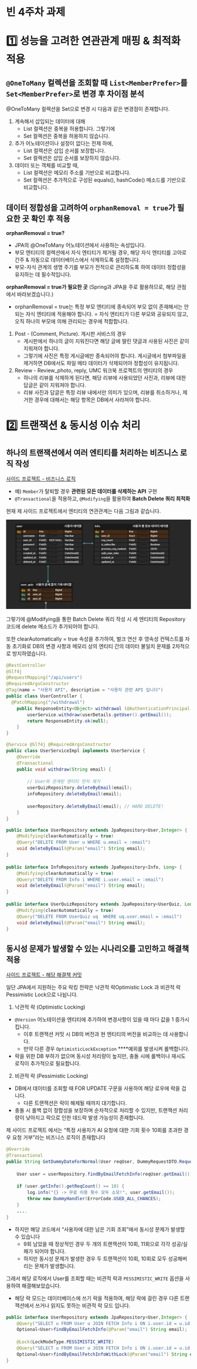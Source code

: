 # 빈 4주차 과제


# **1️⃣ 성능을 고려한 연관관계 매핑 & 최적화 적용**


## **`@OneToMany` 컬렉션을 조회할 때 `List<MemberPrefer>`를 `Set<MemberPrefer>`로 변경 후 차이점 분석**

@OneToMany 컬렉션을 Set으로 변경 시 다음과 같은 변경점이 존재합니다.

1. 계속해서 삽입되는 데이터에 대해 
    - List 컬렉션은 중복을 허용합니다. 그렇기에
    - Set 컬렉션은 중복을 허용하지 않습니다.
2. 추가 어노테이션이나 설정이 없다는 전제 하에, 
    - List 컬렉션은 삽입 순서를 보장합니다.
    - Set 컬렉션은 삽입 순서를 보장하지 않습니다.
3. 데이터 또는 객체를 비교할 때, 
    - List 컬렉션은 메모리 주소를 기반으로 비교합니다.
    - Set 컬렉션은 추가적으로 구성된 equals(), hashCode() 메소드를 기반으로 비교합니다.

## **데이터 정합성을 고려하여 `orphanRemoval = true`가 필요한 곳 확인 후 적용**

**orphanRemoval = true?**

- JPA의 @OneToMany 어노테이션에서 사용하는 속성입니다.
- 부모 엔티티의 컬렉션에서 자식 엔티티가 제거될 경우, 해당 자식 엔티티를 고아로 간주 & 자동으로 데이터베이스에서 삭제하도록 설정합니다.
- 부모-자식 관계의 생명 주기를 부모가 전적으로 관리하도록 하여 데이터 정합성을 유지하는 데 필수적입니다.

**orphanRemoval = true가 필요한 곳** (Spring과 JPA을 주로 활용하므로, 해당 관점에서 바라보겠습니다.)

- orphanRemoval = true는 특정 부모 엔티티에 종속되어 부모 없이 존재해서는 안 되는 자식 엔티티에 적용해야 합니다.  = 자식 엔티티가 다른 부모와 공유되지 않고, 오직 하나의 부모에 의해 관리되는 경우에 적합합니다.
1. Post - (Comment, Picture). 게시판 서비스의 경우
    - 게시판에서 하나의 글이 지워진다면 해당 글에 딸린 댓글과 사용된 사진은 같이 지워져야 합니다.
    - 그렇기에 사진은 특정 게시글에만 종속되어야 합니다. 게시글에서 첨부파일을 제거하면 DB에서도 파일 메타 데이터가 삭제되어야 정합성이 유지됩니다.
2. Review - Review_photo, reply, UMC 워크북 프로젝트의 엔티티의 경우
    - 하나의 리뷰를 삭제하게 된다면, 해당 리뷰에 사용되었던 사진과, 리뷰에 대한 답글은 같이 지워져야 합니다.
    - 리뷰 사진과 답글은 특정 리뷰 내에서만 의미가 있으며, 리뷰를 취소하거나, 제거한 경우에 대해서는 해당 항목은 DB에서 사라져야 합니다.

# **2️⃣ 트랜잭션 & 동시성 이슈 처리**

## **하나의 트랜잭션에서 여러 엔티티를 처리하는 비즈니스 로직 작성**

[사이드 프로젝트 - 비즈니스 로직](https://github.com/DummyTalk-Solo-Project/DummyTalk_BE/commit/788bcce9b835bcd142f7816c57969d71bde947e5)


- 예) `Member`가 탈퇴할 경우 **관련된 모든 데이터를 삭제하는 API** 구현
- `@Transactional`을 적용하고, `@Modifying`을 활용하여 **Batch Delete 쿼리 최적화**

현재 제 사이드 프로젝트에서 엔티티의 연관관계는 다음 그림과 같습니다. 

![image.png](image.png)

그렇기에 @Modifying을 통한 Batch Delete 쿼리 작성 시 세 엔티티의 Repository 코드에 delete 메소드가 추가되어야 합니다.

또한 clearAutomatically = true 속성을 추가하여,  벌크 연산 후 영속성 컨텍스트를 자동 초기화로 DB의 변경 사항과 메모리 상의 엔티티 간의 데이터 불일치 문제를 2차적으로 방지하였습니다.

```java
@RestController
@Slf4j
@RequestMapping("/api/users")
@RequiredArgsConstructor
@Tag(name = "사용자 API", description = "사용자 관련 API 입니다")
public class UserController {
  @PatchMapping("/withdrawal")
    public ResponseEntity<Object> withdrawal (@AuthenticationPrincipal CustomUserDetails userDetails){
        userService.withdraw(userDetails.getUser().getEmail());
        return ResponseEntity.ok(null);
    }
}

```

```java
@Service @Slf4j @RequiredArgsConstructor
public class UserServiceImpl implements UserService {
    @Override
    @Transactional
    public void withdraw(String email) {

        // User와 관계된 엔티티 먼저 제거
        userQuizRepository.deleteByEmail(email);
        infoRepository.deleteByEmail(email);
        
        userRepository.deleteByEmail(email); // HARD DELETE!
    }
}
```

```java
public interface UserRepository extends JpaRepository<User,Integer> {
    @Modifying(clearAutomatically = true)
    @Query("DELETE FROM User u WHERE u.email = :email")
    void deleteByEmail(@Param("email") String email);
}

public interface InfoRepository extends JpaRepository<Info, Long> {
    @Modifying(clearAutomatically = true)
    @Query("DELETE FROM Info i WHERE i.user.email = :email")
    void deleteByEmail(@Param("email") String email);
}

public interface UserQuizRepository extends JpaRepository<UserQuiz, Long> {
    @Modifying(clearAutomatically = true)
    @Query("DELETE FROM UserQuiz uq  WHERE uq.user.email = :email")
    void deleteByEmail(@Param("email") String email);
} 
```

## **동시성 문제가 발생할 수 있는 시나리오**를 고민하고 해결책 적용


[사이드 프로젝트 - 해당 해결책 커밋](https://github.com/DummyTalk-Solo-Project/DummyTalk_BE/commit/d347de160fa1d7afd04a4d1c0f47d060593c2942)


일단 JPA에서 지원하는 주요 락킹 전략은 낙관적 락Optimistic Lock 과 비관적 락 Pessimistic Lock으로 나뉩니다.

1. 낙관적 락 (Optimistic Locking)

- `@Version` 어노테이션을 엔티티에 추가하여 변경사항이 있을 때 마다 값을 1 증가시킵니다.
    - 이후 트랜잭션 커밋 시 DB의 버전과 현 엔티티의 버전을 비교하는 데 사용합니다.
    - 만약 다른 경우 `OptimisticLockException` ****예외를 발생시켜 롤백합니다.
- 락을 위한 DB 부하가 없으며 동시성 처리량이 높지만, 충돌 시에 롤백이나 재시도 로직이 추가적으로 필요합니다.

2. 비관적 락 (Pessimistic Locking)

- DB에서 데이터를 조회할 때 FOR UPDATE 구문을 사용하여 해당 로우에 락을 겁니다.
    - 다른 트랜잭션은 락이 해제될 때까지 대기합니다.
- 충돌 시 롤백 없이 정합성을 보장하며 순차적으로 처리할 수 있지만, 트랜잭션 처리량이 낮아지고 락으로 인한 데드락 발생 가능성이 존재합니다.

제 사이드 프로젝트 에서는 “특정 사용자가 AI 요청에 대한 기회 횟수 10회를 초과한 경우 요청 거부”라는 비즈니스 로직이 존재합니다

```java
@Override
@Transactional
public String GetDummyDateForNormal(User reqUser, DummyRequestDTO.RequestInfoDTO requestInfoDTO) {

	User user = userRepository.findByEmailFetchInfo(reqUser.getEmail()).orElseThrow(RuntimeException::new);

	if (user.getInfo().getReqCount() >= 10) {
		log.info("{} -> 무료 이용 횟수 모두 소모!", user.getEmail());
		throw new DummyHandler(ErrorCode.USED_ALL_CHANCES);
	}
	....
}
```

- 하지만 해당 코드에서 “사용자에 대한 남은 기회 조회”에서 동시성 문제가 발생할 수 있습니다
    - 9회 남았을 때 정상적인 경우 두 개의 트랜잭션이 10회, 11회으로 각각 성공/실패가 되어야 합니다.
    - 하지만 동시성 문제가 발생한 경우 두 트랜잭션이 10회, 10회로 모두 성공해버리는 문제가 발생합니다.

그래서 해당 로직에서 User를 조회할 때는 비관적 락과 `PESSIMISTIC_WRITE` 옵션을 사용하여 해결해보았습니다.

- 해당 락 모드는 데이터베이스에 쓰기 락을 적용하여, 해당 락에 걸린 경우 다른 트랜잭션에서 쓰거나 읽지도 못하는 비관적 락 모드 입니다.

```java
public interface UserRepository extends JpaRepository<User,Integer> {
    @Query("SELECT u FROM User u JOIN FETCH Info i ON i.user.id = u.id WHERE u.email = :email") // 기존 코드
    Optional<User>findByEmailFetchInfo(@Param("email") String email);

    @Lock(LockModeType.PESSIMISTIC_WRITE)
    @Query("SELECT u FROM User u JOIN FETCH Info i ON i.user.id = u.id WHERE u.email = :email") // Lock을 적용한 코드
    Optional<User>findByEmailFetchInfoWithLock(@Param("email") String email);
}
```